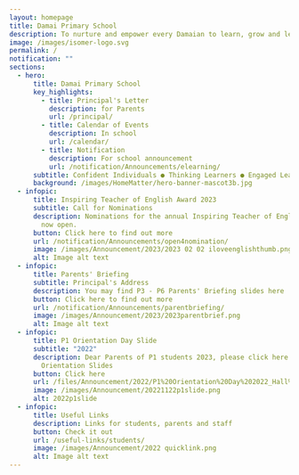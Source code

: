 ```yaml
---
layout: homepage
title: Damai Primary School
description: To nurture and empower every Damaian to learn, grow and lead.
image: /images/isomer-logo.svg
permalink: /
notification: ""
sections:
  - hero:
      title: Damai Primary School
      key_highlights:
        - title: Principal's Letter
          description: for Parents
          url: /principal/
        - title: Calendar of Events
          description: In school
          url: /calendar/
        - title: Notification
          description: For school announcement
          url: /notification/Announcements/elearning/
      subtitle: Confident Individuals ● Thinking Learners ● Engaged Leaders
      background: /images/HomeMatter/hero-banner-mascot3b.jpg
  - infopic:
      title: Inspiring Teacher of English Award 2023
      subtitle: Call for Nominations
      description: Nominations for the annual Inspiring Teacher of English Award are
        now open.
      button: Click here to find out more
      url: /notification/Announcements/open4nomination/
      image: /images/Announcement/2023/2023 02 02 iloveenglishthumb.png
      alt: Image alt text
  - infopic:
      title: Parents' Briefing
      subtitle: Principal's Address
      description: You may find P3 - P6 Parents' Briefing slides here
      button: Click here to find out more
      url: /notification/Announcements/parentbriefing/
      image: /images/Announcement/2023/2023parentbrief.png
      alt: Image alt text
  - infopic:
      title: P1 Orientation Day Slide
      subtitle: "2022"
      description: Dear Parents of P1 students 2023, please click here for the P1
        Orientation Slides
      button: Click here
      url: /files/Announcement/2022/P1%20Orientation%20Day%202022_Hall%20Slides_website.pdf
      image: /images/Announcement/20221122p1slide.png
      alt: 2022p1slide
  - infopic:
      title: Useful Links
      description: Links for students, parents and staff
      button: Check it out
      url: /useful-links/students/
      image: /images/Announcement/2022 quicklink.png
      alt: Image alt text
---
```


